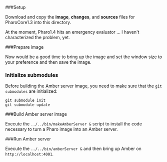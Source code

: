 ###Setup

Download and copy the **image**, **changes**, and **sources** files for PharoCore1.3
into this directory.

At the moment, Pharo1.4 hits an emergency evaluator ... I haven't characterized the problem, yet.

###Prepare image

Now would be a good time to bring up the image and set the window size
to your preference and then save the image. 

### Initialize submodules

Before building the Amber server image, you need to make sure that the
`git submodules` are initialized:


```shell
git submodule init
git submodule update
```
 
###Build Amber server image

Execute the `../../bin/makeAmberServer &` script to install the code necessary
to turn a Pharo image into an Amber server.

###Run Amber server

Execute the `../../bin/amberServer &` and then bring up Amber on
`http://localhost:4001`.

